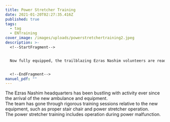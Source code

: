 ```yaml
---
title: Power Stretcher Training
date: 2021-01-20T02:27:35.416Z
published: true
tags:
  - tag
  - ENTraining
cover_image: /images/uploads/powerstretchertraining2.jpeg
description: >-
  <!--StartFragment-->


  Now fully equipped, the trailblazing Ezras Nashim volunteers are ready and eager to hit the road and provide quality emergency medical care to the women of their communities.


  <!--EndFragment-->
manuel_pdf: ""
---
```

<!--StartFragment-->

The Ezras Nashim headquarters has been bustling with activity ever since the arrival of the new ambulance and equipment.\
The team has gone through rigorous training sessions relative to the new equipment, such as proper stair chair and power stretcher operation.\
The power stretcher training includes operation during power malfunction.

<!--EndFragment-->